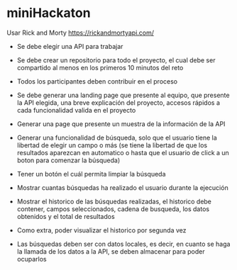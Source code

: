 # miniHackaton
Usar Rick and Morty https://rickandmortyapi.com/

- Se debe elegir una API para trabajar

- Se debe crear un repositorio para todo el proyecto, el cual debe ser compartido al menos en los primeros 10 minutos del reto
- Todos los participantes deben contribuir en el proceso
- Se debe generar una landing page que presente al equipo, que presente la API elegida, una breve explicación del proyecto, accesos rápidos a cada funcionalidad valida en el proyecto
- Generar una page que presente un muestra de la información de la API
- Generar una funcionalidad de búsqueda, solo que el usuario tiene la libertad de elegir un campo o más (se tiene la libertad de que los resultados aparezcan en automatico o hasta que el usuario de click a un boton para comenzar la búsqueda)
- Tener un botón el cuál permita limpiar la búsqueda
- Mostrar cuantas búsquedas ha realizado el usuario durante la ejecución
- Mostrar el historico de las búsquedas realizadas, el historico debe contener, campos seleccionados, cadena de busqueda, los datos obtenidos y el total de resultados
- Como extra, poder visualizar el historico por segunda vez
- Las búsquedas deben ser con datos locales, es decir, en cuanto se haga la llamada de los datos a la API, se deben almacenar para poder ocuparlos
